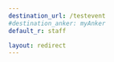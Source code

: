 ```yaml
---
destination_url: /testevent
#destination_anker: myAnker
default_r: staff

layout: redirect
---
```


